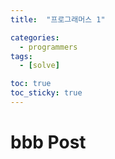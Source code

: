 ```yaml
---
title:  "프로그래머스 1" 

categories:
  - programmers
tags:
  - [solve]

toc: true
toc_sticky: true
---
```


# bbb Post